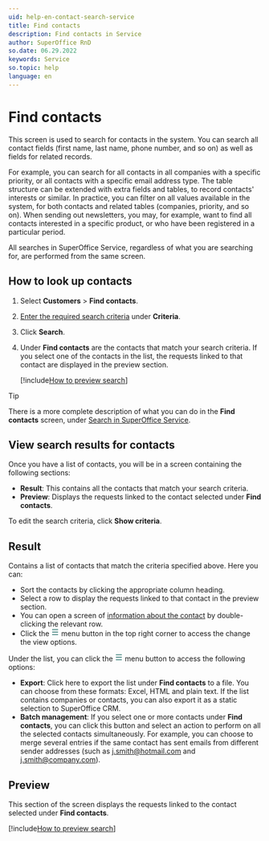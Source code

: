 ```yaml
---
uid: help-en-contact-search-service
title: Find contacts
description: Find contacts in Service
author: SuperOffice RnD
so.date: 06.29.2022
keywords: Service
so.topic: help
language: en
---
```


# Find contacts

This screen is used to search for contacts in the system. You can search all contact fields (first name, last name, phone number, and so on) as well as fields for related records.

For example, you can search for all contacts in all companies with a specific priority, or all contacts with a specific email address type. The table structure can be extended with extra fields and tables, to record contacts' interests or similar. In practice, you can filter on all values available in the system, for both contacts and related tables (companies, priority, and so on). When sending out newsletters, you may, for example, want to find all contacts interested in a specific product, or who have been registered in a particular period.

All searches in SuperOffice Service, regardless of what you are searching for, are performed from the same screen.

## How to look up contacts

1. Select **Customers** > **Find contacts**.
2. [Enter the required search criteria][2] under **Criteria**.
3. Click **Search**.
4. Under **Find contacts** are the contacts that match your search criteria. If you select one of the contacts in the list, the requests linked to that contact are displayed in the preview section.

    [!include[How to preview search](../../../learn/includes/show-reading-pane.md)]

> [!TIP]
> There is a more complete description of what you can do in the **Find contacts** screen, under [Search in SuperOffice Service][2].

## View search results for contacts

Once you have a list of contacts, you will be in a screen containing the following sections:

* **Result**: This contains all the contacts that match your search criteria.
* **Preview**: Displays the requests linked to the contact selected under **Find contacts**.

To edit the search criteria, click **Show criteria**.

## Result

Contains a list of contacts that match the criteria specified above. Here you can:

* Sort the contacts by clicking the appropriate column heading.
* Select a row to display the requests linked to that contact in the preview section.
* You can open a screen of [information about the contact][3] by double-clicking the relevant row.
* Click the ![icon][img1] menu button in the top right corner to access the change the view options.

Under the list, you can click the ![icon][img1] menu button to access the following options:

* **Export**: Click here to export the list under **Find contacts** to a file. You can choose from these formats: Excel, HTML and plain text. If the list contains companies or contacts, you can also export it as a static selection to SuperOffice CRM.
* **Batch management**: If you select one or more contacts under **Find contacts**, you can click this button and select an action to perform on all the selected contacts simultaneously. For example, you can choose to merge several entries if the same contact has sent emails from different sender addresses (such as j.smith@hotmail.com and j.smith@company.com).

## Preview

This section of the screen displays the requests linked to the contact selected under **Find contacts**.

[!include[How to preview search](../../../learn/includes/show-reading-pane.md)]

<!-- Referenced links -->
[2]: ../../../search-options/learn/in-service/index.md
[3]: index.md

<!-- Referenced images -->
[img1]: ../../../../media/icons/btn-menu.png
